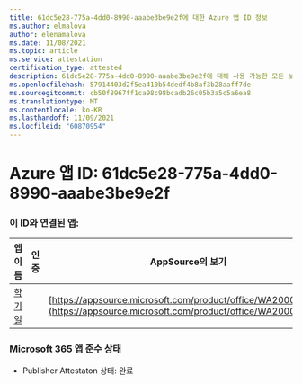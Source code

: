 ```yaml
---
title: 61dc5e28-775a-4dd0-8990-aaabe3be9e2f에 대한 Azure 앱 ID 정보
ms.author: elmalova
author: elenamalova
ms.date: 11/08/2021
ms.topic: article
ms.service: attestation
certification_type: attested
description: 61dc5e28-775a-4dd0-8990-aaabe3be9e2f에 대해 사용 가능한 모든 보안 및 규정 준수 정보입니다.
ms.openlocfilehash: 57914403d2f5ea410b54dedf4b8af3b28aaff7de
ms.sourcegitcommit: cb50f8967ff1ca98c98bcadb26c05b3a5c5a6ea8
ms.translationtype: MT
ms.contentlocale: ko-KR
ms.lasthandoff: 11/09/2021
ms.locfileid: "60870954"
---
```

# <a name="azure-app-id-61dc5e28-775a-4dd0-8990-aaabe3be9e2f"></a>Azure 앱 ID: 61dc5e28-775a-4dd0-8990-aaabe3be9e2f


### <a name="apps-associated-with-this-id"></a>이 ID와 연결된 앱:
| **앱 이름** | **인증** | **AppSource의 보기** |
|--------------|---------------|-----------------------|
| [학기일](https://docs.microsoft.com/microsoft-365-app-certification/forward/WA200001430) |  | [https://appsource.microsoft.com/product/office/WA200001430](https://appsource.microsoft.com/product/office/WA200001430) |

### <a name="microsoft-365-app-compliance-status"></a>Microsoft 365 앱 준수 상태
- Publisher Attestaton 상태: 완료
